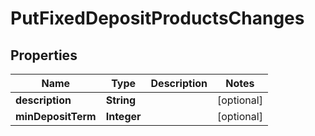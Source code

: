 
# PutFixedDepositProductsChanges

## Properties
Name | Type | Description | Notes
------------ | ------------- | ------------- | -------------
**description** | **String** |  |  [optional]
**minDepositTerm** | **Integer** |  |  [optional]



